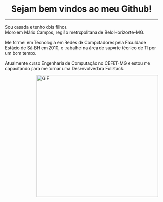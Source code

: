 <!DOCTYPE html>
<html>
<h1 align="center"> Sejam bem vindos ao meu Github! </h1>
<hr /> 
  
<p align="left" >
Sou casada e tenho dois filhos.<br/>
Moro em Mário Campos, região metropolitana de Belo Horizonte-MG.<br/><br/>
Me formei em Tecnologia em Redes de Computadores pela Faculdade Estácio de Sá-BH em 2010, e trabalhei na área de suporte técnico de TI por um bom tempo.<br/> <br/>
Atualmente curso Engenharia de Computação no CEFET-MG e estou me capacitando para me tornar uma Desenvolvedora Fullstack.
</p>

<img align="right" alt="GIF" src="https://octocat-generator-assets.githubusercontent.com/my-octocat-1623688364333.png" width="400px" />

</html>


